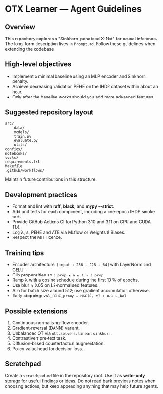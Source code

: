 # OTX Learner — Agent Guidelines

## Overview
This repository explores a "Sinkhorn-penalised X-Net" for causal inference. The long-form description lives in `Prompt.md`. Follow these guidelines when extending the codebase.

## High-level objectives
- Implement a minimal baseline using an MLP encoder and Sinkhorn penalty.
- Achieve decreasing validation PEHE on the IHDP dataset within about an hour.
- Only after the baseline works should you add more advanced features.

## Suggested repository layout
```
src/
    data/
    models/
    train.py
    evaluate.py
    utils/
configs/
notebooks/
tests/
requirements.txt
Makefile
.github/workflows/
```
Maintain future contributions in this structure.

## Development practices
- Format and lint with **ruff**, **black**, and **mypy --strict**.
- Add unit tests for each component, including a one‑epoch IHDP smoke test.
- Provide GitHub Actions CI for Python 3.10 and 3.11 on CPU and CUDA 11.8.
- Log λ, ε, PEHE and ATE via MLflow or Weights & Biases.
- Respect the MIT licence.

## Training tips
- Encoder architecture: `[input → 256 → 128 → 64]` with LayerNorm and GELU.
- Clip propensities so `ε_prop ≤ e ≤ 1 - ε_prop`.
- Ramp λ with a cosine schedule during the first 10 % of epochs.
- Use blur ≈ 0.05 on L2‑normalised features.
- Aim for batch size around 512; use gradient accumulation otherwise.
- Early stopping: `val_PEHE_proxy = MSE(D̂, τ̂) + 0.1·L_bal`.

## Possible extensions
1. Continuous normalising‑flow encoder.
2. Gradient‑reversal (DANN) variant.
3. Unbalanced OT via `ott.solvers.linear.sinkhorn`.
4. Contrastive τ pre‑text task.
5. Diffusion‑based counterfactual augmentation.
6. Policy value head for decision loss.

## Scratchpad
Create a `scratchpad.md` file in the repository root. Use it as **write-only** storage for useful findings or ideas. Do not read back previous notes when choosing actions, but keep appending anything that may help future agents.
